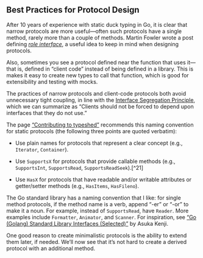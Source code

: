 ## Best Practices for Protocol Design

After 10 years of experience with static duck typing in Go, it is clear that narrow protocols are more useful—often such protocols have a single method, rarely more than a couple of methods. Martin Fowler wrote a post defining [_role interface_](https://fpy.li/13-33), a useful idea to keep in mind when designing protocols.

Also, sometimes you see a protocol defined near the function that uses it—that is, defined in “client code” instead of being defined in a library. This is makes it easy to create new types to call that function, which is good for extensibility and testing with mocks.

The practices of narrow protocols and client-code protocols both avoid unnecessary tight coupling, in line with the [Interface Segregation Principle](https://fpy.li/13-34), which we can summarize as “Clients should not be forced to depend upon interfaces that they do not use.”

The page [“Contributing to typeshed”](https://fpy.li/13-35) recommends this naming convention for static protocols (the following three points are quoted verbatim):

- Use plain names for protocols that represent a clear concept (e.g., `Iterator`, `Container`).
    
- Use `SupportsX` for protocols that provide callable methods (e.g., `SupportsInt`, `SupportsRead`, `SupportsReadSeek`).[^21]
    
- Use `HasX` for protocols that have readable and/or writable attributes or getter/setter methods (e.g., `HasItems`, `HasFileno`).
    

The Go standard library has a naming convention that I like: for single method protocols, if the method name is a verb, append “-er” or “-or” to make it a noun. For example, instead of `SupportsRead`, have `Reader`. More examples include `Formatter`, `Animator`, and `Scanner`. For inspiration, see [“Go (Golang) Standard Library Interfaces (Selected)”](https://fpy.li/13-36) by Asuka Kenji.

One good reason to create minimalistic protocols is the ability to extend them later, if needed. We’ll now see that it’s not hard to create a derived protocol with an additional method.